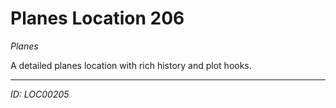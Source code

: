 # Planes Location 206

*Planes*

A detailed planes location with rich history and plot hooks.

---
*ID: LOC00205*